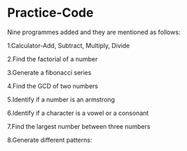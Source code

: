 # Practice-Code

Nine programmes added and they are mentioned as follows:

1.Calculator-Add, Subtract, Multiply, Divide

2.Find the factorial of a number

3.Generate a fibonacci series

4.Find the GCD of two numbers

5.Identify if a number is an armstrong

6.Identify if a character is a vowel or a consonant

7.Find the largest number between three numbers

8.Generate different patterns:


